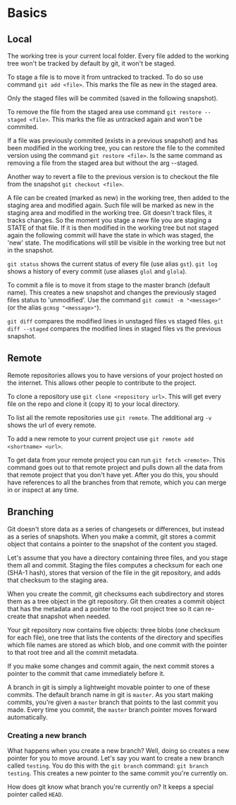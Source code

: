 # Basics  

## Local  

The working tree is your current local folder. Every file added to the working tree won't be
tracked by default by git, it won't be staged.

To stage a file is to move it from untracked to tracked. To do so use command `git add <file>`.
This marks the file as new in the staged area.

Only the staged files will be commited (saved in the following snapshot).

To remove the file from the staged area use command `git restore --staged <file>`. This marks the 
file as untracked again and won't be commited.

If a file was previously commited (exists in a previous snapshot) and has been modified in the
working tree, you can restore the file to the commited version using the command
`git restore <file>`. Is the same command as removing a file from the staged area but without
the arg --staged.

Another way to revert a file to the previous version is to checkout the file from the snapshot
`git checkout <file>`.

A file can be created (marked as new) in the working tree, then added to the staging area
and modified again. Such file will be marked as new in the staging area and modified in the working
tree. Git doesn't track files, it tracks changes. So the moment you stage a new file you are
staging a STATE of that file. If it is then modified in the working tree but not staged again
the following commit will have the state in which was staged, the 'new' state. The modifications
will still be visible in the working tree but not in the snapshot.

`git status` shows the current status of every file (use alias `gst`).
`git log` shows a history of every commit (use aliases `glol` and `glola`).

To commit a file is to move it from stage to the master branch (default name). This creates a
new snapshot and changes the previously staged files status to 'unmodified'. Use the command
`git commit -m "<message>"` (or the alias `gcmsg "<message>"`).

`git diff` compares the modified lines in unstaged files vs staged files.
`git diff --staged` compares the modified lines in staged files vs the previous snapshot.

## Remote  

Remote repositories allows you to have versions of your project hosted on the internet. This allows
other people to contribute to the project.

To clone a repository use `git clone <repository url>`. This will get every file on the repo and
clone it (copy it) to your local directory.

To list all the remote repositories use `git remote`.
The additional arg `-v` shows the url of every remote.

To add a new remote to your current project use `git remote add <shortname> <url>`.

To get data from your remote project you can run `git fetch <remote>`. This command goes out 
to that remote project and pulls down all the data from that remote project that you don't 
have yet. After you do this, you should have references to all the branches from that remote, 
which you can merge in or inspect at any time.


## Branching  

Git doesn't store data as a series of changesets or differences, but instead as a series of
snapshots. When you make a commit, git stores a commit object that contains a pointer to the 
snapshot of the content you staged.

Let's assume that you have a directory containing three files, and you stage them all and commit.
Staging the files computes a checksum for each one (SHA-1 hash), stores that version of the file
in the git repository, and adds that checksum to the staging area.

When you create the commit, git checksums each subdirectory and stores them as a tree object in the
git repository. Git then creates a commit object that has the metadata and a pointer to the root
project tree so it can re-create that snapshot when needed.

Your git repository now contains five objects: three blobs (one checksum for each file), one tree
that lists the contents of the directory and specifies which file names are stored as which blob,
and one commit with the pointer to that root tree and all the commit metadata.

If you make some changes and commit again, the next commit stores a pointer to the commit that
came immediately before it.

A branch in git is simply a lightweight movable pointer to one of these commits. The default
branch name in git is `master`. As you start making commits, you're given a `master` branch that
points to the last commit you made. Every time you commit, the `master` branch pointer moves
forward automatically.


### Creating a new branch

What happens when you create a new branch? Well, doing so creates a new pointer for you to move
around. Let's say you want to create a new branch called `testing`. You do this with the
`git branch` command: `git branch testing`. This creates a new pointer to the same commit you're 
currently on.

How does git know what branch you're currently on? It keeps a special pointer called `HEAD`.